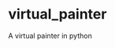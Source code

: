 # virtual_painter

<!--
#groups
Computer_Vision

#languages
Python

#frames and libs
OpenCV

-->

A virtual painter in python
